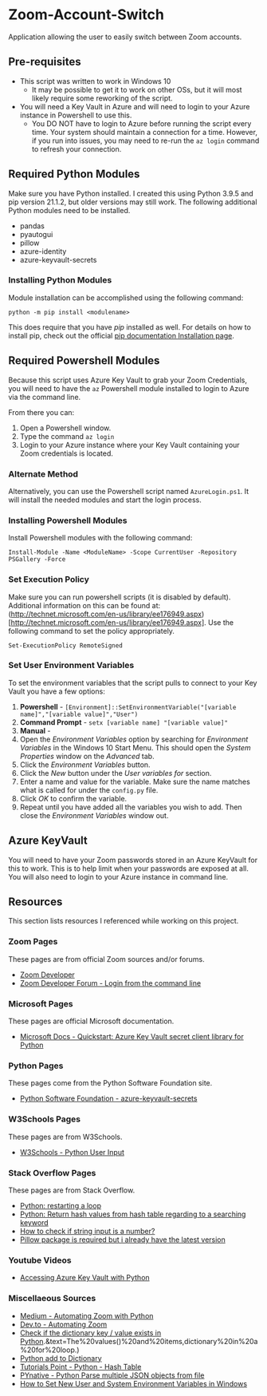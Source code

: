 # Zoom-Account-Switch
Application allowing the user to easily switch between Zoom accounts.

## Pre-requisites

- This script was written to work in Windows 10
  - It may be possible to get it to work on other OSs, but it will most likely require some reworking of the script.
- You will need a Key Vault in Azure and will need to login to your Azure instance in Powershell to use this.
  - You DO NOT have to login to Azure before running the script every time. Your system should maintain a connection for a time. However, if you run into issues, you may need to re-run the `az login` command to refresh your connection.

## Required Python Modules

Make sure you have Python installed. I created this using Python 3.9.5 and pip version 21.1.2, but older versions may still work. The following additional Python modules need to be installed.

- pandas
- pyautogui
- pillow
- azure-identity
- azure-keyvault-secrets

### Installing Python Modules

Module installation can be accomplished using the following command:

`python -m pip install <modulename>`

This does require that you have *pip* installed as well. For details on how to install pip, check out the official [pip documentation Installation page](https://pip.pypa.io/en/stable/installing/).

## Required Powershell Modules

Because this script uses Azure Key Vault to grab your Zoom Credentials, you will need to have the `az` Powershell module installed to login to Azure via the command line.

From there you can:

1. Open a Powershell window.
2. Type the command `az login`
3. Login to your Azure instance where your Key Vault containing your Zoom credentials is located.

### Alternate Method

Alternatively, you can use the Powershell script named `AzureLogin.ps1`. It will install the needed modules and start the login process.

### Installing Powershell Modules

Install Powershell modules with the following command:

`Install-Module -Name <ModuleName> -Scope CurrentUser -Repository PSGallery -Force`

### Set Execution Policy

Make sure you can run powershell scripts (it is disabled by default). Additional information on this can be found at: (http://technet.microsoft.com/en-us/library/ee176949.aspx)[http://technet.microsoft.com/en-us/library/ee176949.aspx]. Use the following command to set the policy appropriately.

`Set-ExecutionPolicy RemoteSigned`

### Set User Environment Variables

To set the environment variables that the script pulls to connect to your Key Vault you have a few options:

1. **Powershell** - `[Environment]::SetEnvironmentVariable("[variable name]","[variable value]","User")`
2. **Command Prompt** - `setx [variable name] "[variable value]"`
3. **Manual** - 
  1. Open the *Environment Variables* option by searching for *Environment Variables* in the Windows 10 Start Menu. This should open the *System Properties* window on the *Advanced* tab.
  2. Click the *Environment Variables* button.
  3. Click the *New* button under the *User variables for <username>* section.
  4. Enter a name and value for the variable. Make sure the name matches what is called for under the `config.py` file.
  5. Click *OK* to confirm the variable.
  6. Repeat until you have added all the variables you wish to add. Then close the *Environment Variables* window out.

## Azure KeyVault

You will need to have your Zoom passwords stored in an Azure KeyVault for this to work. This is to help limit when your passwords are exposed at all.
You will also need to login to your Azure instance in command line.

## Resources

This section lists resources I referenced while working on this project.

### Zoom Pages

These pages are from official Zoom sources and/or forums.

- [Zoom Developer](https://developers.zoom.us/)
- [Zoom Developer Forum - Login from the command line](https://devforum.zoom.us/t/log-in-from-command-line/7804)

### Microsoft Pages

These pages are official Microsoft documentation.

- [Microsoft Docs - Quickstart: Azure Key Vault secret client library for Python](https://docs.microsoft.com/en-us/azure/key-vault/secrets/quick-create-python)

### Python Pages

These pages come from the Python Software Foundation site.

- [Python Software Foundation - azure-keyvault-secrets](https://pypi.org/project/azure-keyvault-secrets/)

### W3Schools Pages

These pages are from W3Schools.

- [W3Schools - Python User Input](https://www.w3schools.com/python/python_user_input.asp)

### Stack Overflow Pages

These pages are from Stack Overflow.

- [Python: restarting a loop](https://stackoverflow.com/questions/492860/python-restarting-a-loop)
- [Python: Return hash values from hash table regarding to a searching keyword](https://stackoverflow.com/questions/20072014/python-return-hash-values-from-hash-table-regarding-to-a-searching-keyword)
- [How to check if string input is a number?](https://stackoverflow.com/questions/5424716/how-to-check-if-string-input-is-a-number)
- [Pillow package is required but i already have the latest version](https://stackoverflow.com/questions/65318814/pillow-package-is-required-but-i-already-have-the-latest-version)

### Youtube Videos

- [Accessing Azure Key Vault with Python](https://www.youtube.com/watch?v=FI44MhwklSc)

### Miscellaeous Sources

- [Medium - Automating Zoom with Python](https://medium.com/asecuritysite-when-bob-met-alice/automating-zoom-with-python-b333ff81c69f)
- [Dev.to - Automating Zoom](https://dev.to/sunilaleti/automating-zoom-3e64)
- [Check if the dictionary key / value exists in Python](https://note.nkmk.me/en/python-dict-in-values-items/#:~:text=In%20Python%2C%20use%20the%20in,is%20a%20member%20of%20dict%20).&text=The%20values()%20and%20items,dictionary%20in%20a%20for%20loop.)
- [Python add to Dictionary](https://www.journaldev.com/23232/python-add-to-dictionary#:~:text=There%20is%20no%20explicitly%20defined,assignment%20operator%20with%20dictionary%20key.&text=Note%20that%20if%20the%20key,the%20value%20will%20be%20overwritten.)
- [Tutorials Point - Python - Hash Table](https://www.tutorialspoint.com/python_data_structure/python_hash_table.htm)
- [PYnative - Python Parse multiple JSON objects from file](https://pynative.com/python-parse-multiple-json-objects-from-file/)
- [How to Set New User and System Environment Variables in Windows](https://www.tenforums.com/tutorials/121664-set-new-user-system-environment-variables-windows.html)